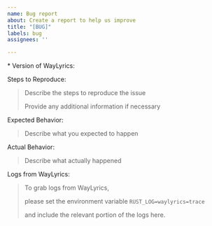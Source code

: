 ```yaml
---
name: Bug report
about: Create a report to help us improve
title: "[BUG]"
labels: bug
assignees: ''

---
```


\* Version of WayLyrics: 

Steps to Reproduce:
> Describe the steps to reproduce the issue
> 
> Provide any additional information if necessary


Expected Behavior:
> Describe what you expected to happen

Actual Behavior:
> Describe what actually happened

Logs from WayLyrics:

> To grab logs from WayLyrics,
> 
> please set the environment variable `RUST_LOG=waylyrics=trace`
>
> and include the relevant portion of the logs here.
